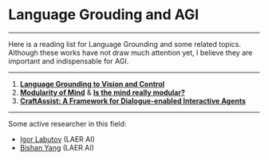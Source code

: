 # Language Grouding and AGI
***
Here is a reading list for Language Grounding and some related topics. Although these works have not draw much attention yet, I believe they are important and indispensable for AGI.
***
1. [**Language Grounding to Vision and Control**](https://katefvision.github.io/LanguageGrounding/)
2. [**Modularity of Mind**](https://plato.stanford.edu/entries/modularity-mind/#WhatMentModu) & [**Is the mind really modular?**](http://www.subcortex.com/PrinzModularity.pdf)
3. [**CraftAssist: A Framework for Dialogue-enabled Interactive Agents**](https://arxiv.org/abs/1907.08584)

***
Some active researcher in this field:

* [Igor Labutov](https://igorlabutov.com) (LAER AI) 
* [Bishan Yang](http://www.cs.cmu.edu/~bishan/) (LAER AI)
